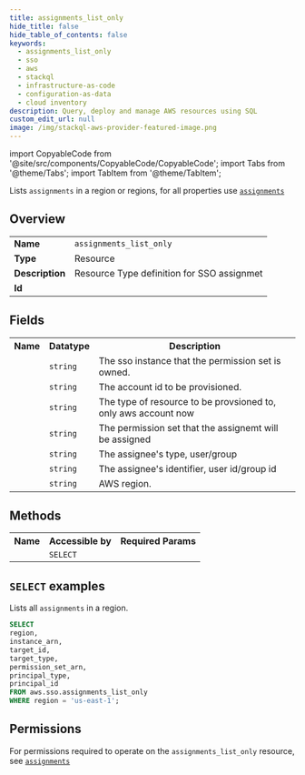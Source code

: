 ```yaml
---
title: assignments_list_only
hide_title: false
hide_table_of_contents: false
keywords:
  - assignments_list_only
  - sso
  - aws
  - stackql
  - infrastructure-as-code
  - configuration-as-data
  - cloud inventory
description: Query, deploy and manage AWS resources using SQL
custom_edit_url: null
image: /img/stackql-aws-provider-featured-image.png
---
```


import CopyableCode from '@site/src/components/CopyableCode/CopyableCode';
import Tabs from '@theme/Tabs';
import TabItem from '@theme/TabItem';

Lists <code>assignments</code> in a region or regions, for all properties use <a href="/services/serviceName/assignments/"><code>assignments</code></a>

## Overview
<table>
<tbody>
<tr><td><b>Name</b></td><td><code>assignments_list_only</code></td></tr>
<tr><td><b>Type</b></td><td>Resource</td></tr>
<tr><td><b>Description</b></td><td>Resource Type definition for SSO assignmet</td></tr>
<tr><td><b>Id</b></td><td><CopyableCode code="aws.sso.assignments_list_only" /></td></tr>
</tbody>
</table>

## Fields
<table>
<tbody>
<tr><th>Name</th><th>Datatype</th><th>Description</th></tr><tr><td><CopyableCode code="instance_arn" /></td><td><code>string</code></td><td>The sso instance that the permission set is owned.</td></tr>
<tr><td><CopyableCode code="target_id" /></td><td><code>string</code></td><td>The account id to be provisioned.</td></tr>
<tr><td><CopyableCode code="target_type" /></td><td><code>string</code></td><td>The type of resource to be provsioned to, only aws account now</td></tr>
<tr><td><CopyableCode code="permission_set_arn" /></td><td><code>string</code></td><td>The permission set that the assignemt will be assigned</td></tr>
<tr><td><CopyableCode code="principal_type" /></td><td><code>string</code></td><td>The assignee's type, user/group</td></tr>
<tr><td><CopyableCode code="principal_id" /></td><td><code>string</code></td><td>The assignee's identifier, user id/group id</td></tr>
<tr><td><CopyableCode code="region" /></td><td><code>string</code></td><td>AWS region.</td></tr>
</tbody>
</table>

## Methods

<table>
<tbody>
  <tr>
    <th>Name</th>
    <th>Accessible by</th>
    <th>Required Params</th>
  </tr>
  <tr>
    <td><CopyableCode code="list_resources" /></td>
    <td><code>SELECT</code></td>
    <td><CopyableCode code="region" /></td>
  </tr>
</tbody>
</table>

## `SELECT` examples
Lists all <code>assignments</code> in a region.
```sql
SELECT
region,
instance_arn,
target_id,
target_type,
permission_set_arn,
principal_type,
principal_id
FROM aws.sso.assignments_list_only
WHERE region = 'us-east-1';
```


## Permissions

For permissions required to operate on the <code>assignments_list_only</code> resource, see <a href="/services/sso/assignments/#permissions"><code>assignments</code></a>

